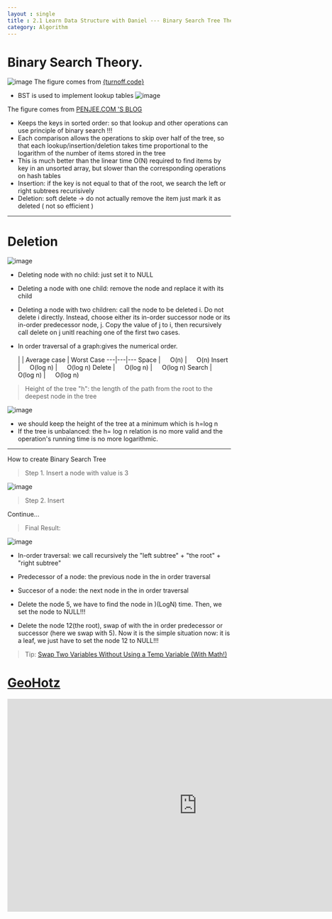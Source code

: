 ```yaml
---
layout : single
title : 2.1 Learn Data Structure with Daniel --- Binary Search Tree Theory
category: Algorithm
---
```


# Binary Search Theory.

![image](http://turnoff.us/image/en/binary-tree.png)
The figure comes from [{turnoff.code}](http://note.youdao.com/)

- BST is used to implement lookup tables
![image](https://blog.penjee.com/wp-content/uploads/2015/11/binary-search-tree-sorted-array-animation.gif)

The figure comes from [PENJEE.COM 'S BLOG](https://blog.penjee.com/5-gifs-to-understand-binary-search-tree/)

- Keeps the keys in sorted order: so that lookup and other operations can use principle of binary search !!!
- Each comparison allows the operations to skip over half of the tree, so that each lookup/insertion/deletion takes time proportional to the logarithm of the number of items stored in the tree
- This is much better than the linear time O(N) required to find items by key in an unsorted array, but slower than the corresponding operations on hash tables
- Insertion: if the key is not equal to that of the root, we search the left or right subtrees recurisively
- Deletion: soft delete -> do not actually remove the item just mark it as deleted ( not so efficient )

---

# Deletion

![image](https://www.cs.cmu.edu/~adamchik/15-121/lectures/Trees/pix/del01.bmp)

- Deleting node with no child: just set it to NULL
- Deleting a node with one child: remove the node and replace it with its child
- Deleting a node with two children: call the node to be deleted i. Do not delete i directly. Instead, choose either its in-order successor node or its in-order predecessor node, j. Copy the value of j to i, then recursively call delete on j unitl reaching one of the first two cases.
- In order traversal of a graph:gives the numerical order.



  | | Average case | Worst Case
---|---|---
Space |  &emsp; O(n)  | &emsp; O(n)
Insert | &emsp; O(log n) | &emsp; O(log n)
Delete | &emsp; O(log n) | &emsp; O(log n)
Search | &emsp; O(log n) | &emsp; O(log n)


> Height of the tree "h": the length of the path from the root to the deepest node in the tree

![image](http://web.cs.wpi.edu/~cs507/f98/classes/class04/fig01.gif)

- we should keep the height of the tree at a minimum which is h=log n
- If the tree is unbalanced: the h= log n  relation is no more valid and the operation's running time is no more logarithmic.

---
How to create Binary Search Tree

> Step 1. Insert a node with value is 3

![image](http://p1.bpimg.com/567571/2e919f9c4bb56005.png)

> Step 2. Insert

Continue...

> Final Result:

![image](http://p1.bqimg.com/567571/6266e48e4828de12.png)



- In-order traversal: we call recursively the "left subtree" + "the root" + "right subtree"  
- Predecessor of a node: the previous node in the in order traversal
- Succesor of a node: the next node in the in order traversal

- Delete the node 5, we have to find the node in )(LogN) time. Then, we set the node to NULL!!!

- Delete the node 12(the root), swap of with the in order predecessor or successor (here we swap with 5). Now it is the simple situation now: it is a leaf, we just have to set the node 12 to NULL!!!

> Tip: [Swap Two Variables Without Using a Temp Variable (With Math!)](http://chris-taylor.github.io/blog/2013/02/25/xor-trick/)


# [GeoHotz](https://en.wikipedia.org/wiki/George_Hotz)

<div style="max-width:640px; margin:0 auto 10px;" >
<div
style="position: relative;
width:100%;
padding-bottom:56.25%;
height:0;">

<iframe width="854" height="480" src="https://www.youtube.com/embed/Rba7qjb0378" frameborder="0" allowfullscreen></iframe>

</div>
</div>
